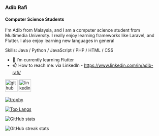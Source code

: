 ### Adib Rafi
#### Computer Science Students
I'm Adib from Malaysia, and I am a computer science student from Multimedia University. I really enjoy learning frameworks like Laravel, and Flutter. I also enjoy learning new languages in general

Skills: Java / Python / JavaScript / PHP / HTML / CSS

- 🌱 I’m currently learning Flutter 
- 📫 How to reach me: via Linkedln - https://www.linkedin.com/in/adib-rafi/ 


[<img src='https://cdn.jsdelivr.net/npm/simple-icons@3.0.1/icons/github.svg' alt='github' height='40'>](https://github.com/AdibRafi)  [<img src='https://cdn.jsdelivr.net/npm/simple-icons@3.0.1/icons/linkedin.svg' alt='linkedin' height='40'>](https://www.linkedin.com/in/https://www.linkedin.com/in/adib-rafi//)  

[![trophy](https://github-profile-trophy.vercel.app/?username=AdibRafi)](https://github.com/ryo-ma/github-profile-trophy)

[![Top Langs](https://github-readme-stats.vercel.app/api/top-langs/?username=AdibRafi)](https://github.com/anuraghazra/github-readme-stats)

![GitHub stats](https://github-readme-stats.vercel.app/api?username=AdibRafi&show_icons=true&count_private=true)  

![GitHub streak stats](https://github-readme-streak-stats.herokuapp.com/?user=AdibRafi)  

